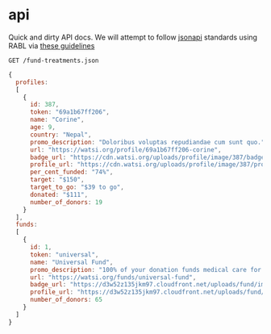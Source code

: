 api
===

Quick and dirty API docs. We will attempt to follow [jsonapi](http://jsonapi.org/) standards 
using RABL via [these guidelines](https://github.com/nesquena/rabl/wiki/Conforming-to-jsonapi.org-format)

`GET /fund-treatments.json`

```javascript
{
  profiles: 
  [
    {
      id: 387,
      token: "69a1b67ff206",
      name: "Corine",
      age: 9,
      country: "Nepal",
      promo_description: "Doloribus voluptas repudiandae cum sunt quo.",
      url: "https://watsi.org/profile/69a1b67ff206-corine",
      badge_url: "https://cdn.watsi.org/uploads/profile/image/387/badge_original-profile.jpg",
      profile_url: "https://cdn.watsi.org/uploads/profile/image/387/profile_original-profile.jpg",
      per_cent_funded: "74%",
      target: "$150",
      target_to_go: "$39 to go",
      donated: "$111",
      number_of_donors: 19
    }
  ],
  funds:
  [
    {
      id: 1,
      token: "universal",
      name: "Universal Fund",
      promo_description: "100% of your donation funds medical care for patients around the world.",
      url: "https://watsi.org/funds/universal-fund",
      badge_url: "https://d3w52z135jkm97.cloudfront.net/uploads/fund/image/1/badge_UF6002.jpg",
      profile_url: "https://d3w52z135jkm97.cloudfront.net/uploads/fund/image/1/profile_UF6002.jpg",
      number_of_donors: 65
    }
  ]
}
```

